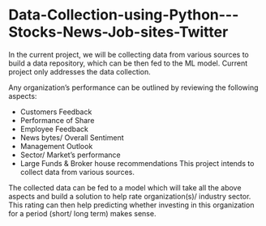 # Data-Collection-using-Python---Stocks-News-Job-sites-Twitter
In the current project, we will be collecting data from various sources to build a data repository, which can be then fed to the ML model. Current project only addresses the data collection.


Any organization’s performance can be outlined by reviewing the following aspects:
- Customers Feedback 
- Performance of Share 
- Employee Feedback
- News bytes/ Overall Sentiment
- Management Outlook
- Sector/ Market’s performance
- Large Funds & Broker house recommendations 
This project intends to collect data from various sources. 

The collected data can be fed to a model which will take all the above aspects and build a solution to help rate organization(s)/ industry sector. This rating can then help predicting whether investing in this organization for a period (short/ long term) makes sense.
